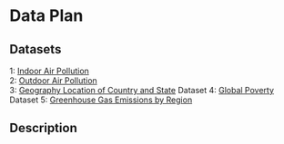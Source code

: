 # Data Plan

## Datasets
1: [Indoor Air Pollution](https://ourworldindata.org/indoor-air-pollution?fbclid=IwAR1UPLzU0MHdrWbtBuRPIwAvxPilj3csHOPrrreM3RSsy09v9NoU0cLfGDM)  
2: [Outdoor Air Pollution](https://ourworldindata.org/outdoor-air-pollution)  
3: [Geography Location of Country and State](https://www.kaggle.com/paultimothymooney/latitude-and-longitude-for-every-country-and-state)
Dataset 4: [Global Poverty](https://ourworldindata.org/extreme-poverty)
Dataset 5: [Greenhouse Gas Emissions by Region](https://www.stats.govt.nz/large-datasets/csv-files-for-download/)

## Description

